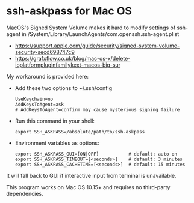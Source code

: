 ssh-askpass for Mac OS
========================

MacOS's Signed System Volume makes it hard to modify settings of ssh-agent in
/System/Library/LaunchAgents/com.openssh.ssh-agent.plist

- https://support.apple.com/guide/security/signed-system-volume-security-secd698747c9
- https://grafxflow.co.uk/blog/mac-os-x/delete-ioplatformpluginfamilykext-macos-big-sur

My workaround is provided here:

*   Add these two options to ~/.ssh/config

        UseKeychain=no
        AddKeysToAgent=ask
        # AddKeysToAgent=confirm may cause mysterious signing failure

*   Run this command in your shell:

        export SSH_ASKPASS=/absolute/path/to/ssh-askpass

*   Environment variables as options:

        export SSH_ASKPASS_GUI=[ON|OFF]           # default: auto on
        export SSH_ASKPASS_TIMEOUT=[<seconds>]    # default: 3 minutes
        export SSH_ASKPASS_CACHETIME=[<seconds>]  # default: 15 minutes

It will fall back to GUI if interactive input from terminal is unavailable.

This program works on Mac OS 10.15+ and requires no third-party dependencies.
